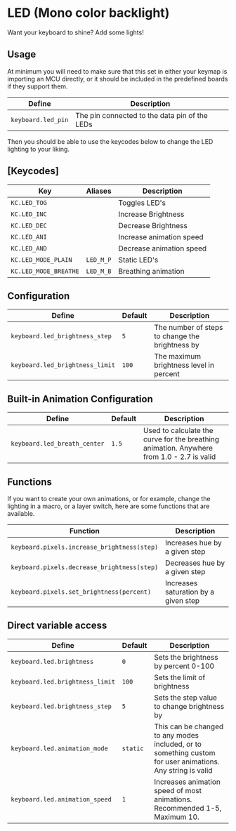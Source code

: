 # LED (Mono color backlight)
Want your keyboard to shine? Add some lights!
 
## Usage
At minimum you will need to make sure that this set in either your keymap is importing an MCU directly, or it should be included in the predefined boards if they support them.

|Define               |Description                                  |
|---------------------|---------------------------------------------|
|`keyboard.led_pin`   |The pin connected to the data pin of the LEDs|

Then you should be able to use the keycodes below to change the LED lighting to your liking.

## [Keycodes]

|Key                          |Aliases            |Description                 |
|-----------------------------|-------------------|----------------------------|
|`KC.LED_TOG`                 |                   |Toggles LED's               |
|`KC.LED_INC`                 |                   |Increase Brightness         |
|`KC.LED_DEC`                 |                   |Decrease Brightness         |
|`KC.LED_ANI`                 |                   |Increase animation speed    |
|`KC.LED_AND`                 |                   |Decrease animation speed    |
|`KC.LED_MODE_PLAIN`          |`LED_M_P`          |Static LED's                |
|`KC.LED_MODE_BREATHE`        |`LED_M_B`          |Breathing animation         |

## Configuration
|Define                         |Default      |Description                                     |
|-------------------------------|-------------|------------------------------------------------|
|`keyboard.led_brightness_step` |`5`          |The number of steps to change the brightness by |
|`keyboard.led_brightness_limit`|`100`        |The maximum brightness level in percent         |

## Built-in Animation Configuration
|Define                         |Default      |Description                                                                          |
|-------------------------------|-------------|-------------------------------------------------------------------------------------|
|`keyboard.led_breath_center`   |`1.5`    |Used to calculate the curve for the breathing animation. Anywhere from 1.0 - 2.7 is valid|

## Functions

If you want to create your own animations, or for example, change the lighting in a macro, or a layer switch, here are some functions that are available.

|Function                                    |Description                                                                                 |
|--------------------------------------------|--------------------------------------------------------------------------------------------|
|`keyboard.pixels.increase_brightness(step)` |Increases hue by a given step                                                               |
|`keyboard.pixels.decrease_brightness(step)` |Decreases hue by a given step                                                               |
|`keyboard.pixels.set_brightness(percent)`   |Increases saturation by a given step                                                        |

## Direct variable access
|Define                             |Default    |Description                                                                                             |
|-----------------------------------|-----------|--------------------------------------------------------------------------------------------------------|
|`keyboard.led.brightness`       |`0`        |Sets the brightness by percent 0-100                                                                       |
|`keyboard.led.brightness_limit` |`100`      |Sets the limit of brightness                                                                               |
|`keyboard.led.brightness_step`  |`5`        |Sets the step value to change brightness by                                                                |
|`keyboard.led.animation_mode`   |`static`   |This can be changed to any modes included, or to something custom for user animations. Any string is valid |
|`keyboard.led.animation_speed`  |`1`        |Increases animation speed of most animations. Recommended 1-5, Maximum 10.                                 |

